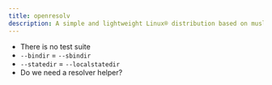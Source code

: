 ```yaml
---
title: openresolv
description: A simple and lightweight Linux® distribution based on musl libc and toybox
---
```


- There is no test suite
- `--bindir` = `--sbindir`
- `--statedir` = `--localstatedir`
- Do we need a resolver helper?
